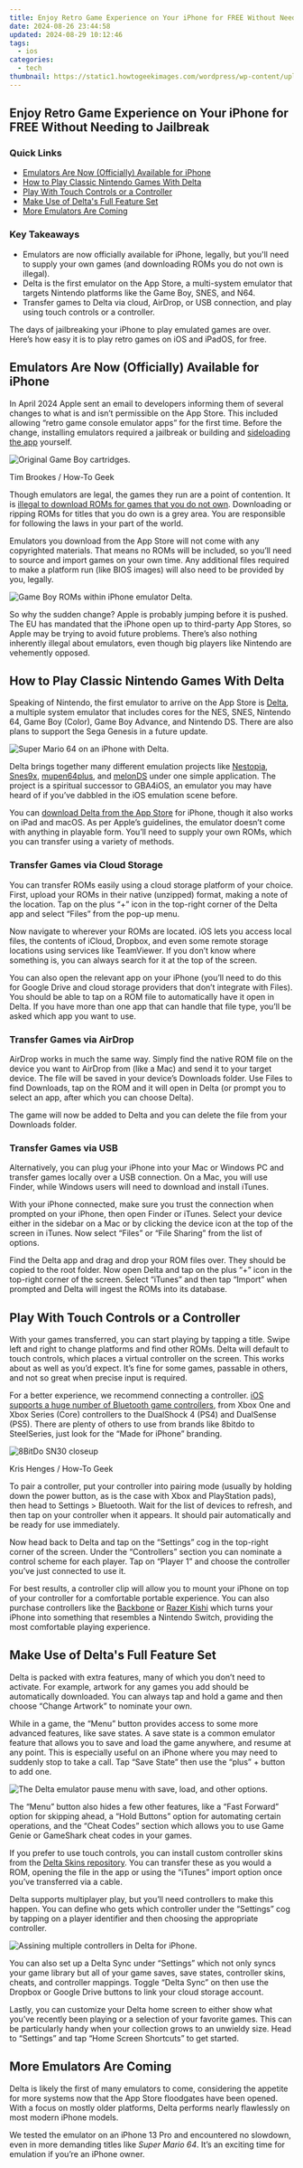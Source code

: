 ```yaml
---
title: Enjoy Retro Game Experience on Your iPhone for FREE Without Needing to Jailbreak
date: 2024-08-26 23:44:58
updated: 2024-08-29 10:12:46
tags:
  - ios
categories:
  - tech
thumbnail: https://static1.howtogeekimages.com/wordpress/wp-content/uploads/2024/04/n64_delta.jpg
---
```


## Enjoy Retro Game Experience on Your iPhone for FREE Without Needing to Jailbreak

### Quick Links

* [Emulators Are Now (Officially) Available for iPhone](https://www.howtogeek.com/how-to-play-classic-video-games-on-your-iphone-for-free-without-jailbreaking/#emulators-are-now-officially-available-for-iphone)
* [How to Play Classic Nintendo Games With Delta](https://win-able.techidaily.com/mastering-the-minecraft-console-correcting-error-code-crossbow-issues/)
* [Play With Touch Controls or a Controller](https://facebook-video-footage.techidaily.com/the-essentials-of-adding-emojis-to-youtube-discussions-for-2024/)
* [Make Use of Delta's Full Feature Set](https://some-knowledge.techidaily.com/ideal-webcams-to-upgrade-your-zoom-video-quality-for-2024/)
* [More Emulators Are Coming](https://tiktok-clips.techidaily.com/2024-approved-funhouse-finds-unveiling-the-hottest-tiktok-gaming-phenoms/)

### Key Takeaways

* Emulators are now officially available for iPhone, legally, but you'll need to supply your own games (and downloading ROMs you do not own is illegal).
* Delta is the first emulator on the App Store, a multi-system emulator that targets Nintendo platforms like the Game Boy, SNES, and N64.
* Transfer games to Delta via cloud, AirDrop, or USB connection, and play using touch controls or a controller.

 The days of jailbreaking your iPhone to play emulated games are over. Here’s how easy it is to play retro games on iOS and iPadOS, for free.

##  Emulators Are Now (Officially) Available for iPhone

 In April 2024 Apple sent an email to developers informing them of several changes to what is and isn’t permissible on the App Store. This included allowing “retro game console emulator apps” for the first time. Before the change, installing emulators required a jailbreak or building and [sideloading the app](https://tech-haven.techidaily.com/navigating-nuance-the-human-advantage-over-bots/) yourself.

![Original Game Boy cartridges.](https://static1.howtogeekimages.com/wordpress/wp-content/uploads/2024/04/games_i_own.jpg) 

Tim Brookes / How-To Geek

 Though emulators are legal, the games they run are a point of contention. It is [illegal to download ROMs for games that you do not own](https://facebook-videos.techidaily.com/updated-video-revenue-generation-on-facebook-tactics-for-financial-growth-for-2024/). Downloading or ripping ROMs for titles that you do own is a grey area. You are responsible for following the laws in your part of the world.

 Emulators you download from the App Store will not come with any copyrighted materials. That means no ROMs will be included, so you’ll need to source and import games on your own time. Any additional files required to make a platform run (like BIOS images) will also need to be provided by you, legally.

![Game Boy ROMs within iPhone emulator Delta.](https://static1.howtogeekimages.com/wordpress/wp-content/uploads/2024/04/gbc_roms_delta.jpg) 

 So why the sudden change? Apple is probably jumping before it is pushed. The EU has mandated that the iPhone open up to third-party App Stores, so Apple may be trying to avoid future problems. There’s also nothing inherently illegal about emulators, even though big players like Nintendo are vehemently opposed.

##  How to Play Classic Nintendo Games With Delta

 Speaking of Nintendo, the first emulator to arrive on the App Store is [Delta](https://github.com/rileytestut/Delta?tab=readme-ov-file), a multiple system emulator that includes cores for the NES, SNES, Nintendo 64, Game Boy (Color), Game Boy Advance, and Nintendo DS. There are also plans to support the Sega Genesis in a future update.

![Super Mario 64 on an iPhone with Delta.](https://static1.howtogeekimages.com/wordpress/wp-content/uploads/2024/04/n64_super_mario_64.PNG) 

 Delta brings together many different emulation projects like [Nestopia](https://nestopia.sourceforge.net), [Snes9x](https://github.com/snes9xgit/), [mupen64plus](https://github.com/mupen64plus/mupen64plus-core), and [melonDS](https://github.com/melonDS-emu/melonDS) under one simple application. The project is a spiritual successor to GBA4iOS, an emulator you may have heard of if you’ve dabbled in the iOS emulation scene before.

 You can [download Delta from the App Store](https://apps.apple.com/us/app/delta-game-emulator/id1048524688) for iPhone, though it also works on iPad and macOS. As per Apple’s guidelines, the emulator doesn’t come with anything in playable form. You’ll need to supply your own ROMs, which you can transfer using a variety of methods.

###  Transfer Games via Cloud Storage

 You can transfer ROMs easily using a cloud storage platform of your choice. First, upload your ROMs in their native (unzipped) format, making a note of the location. Tap on the plus “+” icon in the top-right corner of the Delta app and select “Files” from the pop-up menu.

 Now navigate to wherever your ROMs are located. iOS lets you access local files, the contents of iCloud, Dropbox, and even some remote storage locations using services like TeamViewer. If you don’t know where something is, you can always search for it at the top of the screen.

 You can also open the relevant app on your iPhone (you’ll need to do this for Google Drive and cloud storage providers that don’t integrate with Files). You should be able to tap on a ROM file to automatically have it open in Delta. If you have more than one app that can handle that file type, you’ll be asked which app you want to use.

###  Transfer Games via AirDrop

 AirDrop works in much the same way. Simply find the native ROM file on the device you want to AirDrop from (like a Mac) and send it to your target device. The file will be saved in your device’s Downloads folder. Use Files to find Downloads, tap on the ROM and it will open in Delta (or prompt you to select an app, after which you can choose Delta).

 The game will now be added to Delta and you can delete the file from your Downloads folder.

###  Transfer Games via USB

 Alternatively, you can plug your iPhone into your Mac or Windows PC and transfer games locally over a USB connection. On a Mac, you will use Finder, while Windows users will need to download and install iTunes.

 With your iPhone connected, make sure you trust the connection when prompted on your iPhone, then open Finder or iTunes. Select your device either in the sidebar on a Mac or by clicking the device icon at the top of the screen in iTunes. Now select “Files” or “File Sharing” from the list of options.

 Find the Delta app and drag and drop your ROM files over. They should be copied to the root folder. Now open Delta and tap on the plus “+” icon in the top-right corner of the screen. Select “iTunes” and then tap “Import” when prompted and Delta will ingest the ROMs into its database.

##  Play With Touch Controls or a Controller

 With your games transferred, you can start playing by tapping a title. Swipe left and right to change platforms and find other ROMs. Delta will default to touch controls, which places a virtual controller on the screen. This works about as well as you’d expect. It’s fine for some games, passable in others, and not so great when precise input is required.

 For a better experience, we recommend connecting a controller. [iOS supports a huge number of Bluetooth game controllers](https://android-transfer.techidaily.com/in-2024-how-to-transfer-contacts-from-oppo-a79-5g-to-other-android-devices-devices-drfone-by-drfone-transfer-from-android-transfer-from-android/), from Xbox One and Xbox Series (Core) controllers to the DualShock 4 (PS4) and DualSense (PS5). There are plenty of others to use from brands like 8bitdo to SteelSeries, just look for the “Made for iPhone” branding.

![8BitDo SN30 closeup](https://static1.howtogeekimages.com/wordpress/wp-content/uploads/2024/03/pxl_20240304_204309207-1.jpg) 

Kris Henges / How-To Geek

 To pair a controller, put your controller into pairing mode (usually by holding down the power button, as is the case with Xbox and PlayStation pads), then head to Settings > Bluetooth. Wait for the list of devices to refresh, and then tap on your controller when it appears. It should pair automatically and be ready for use immediately.

 Now head back to Delta and tap on the “Settings” cog in the top-right corner of the screen. Under the “Controllers” section you can nominate a control scheme for each player. Tap on “Player 1” and choose the controller you’ve just connected to use it.

 For best results, a controller clip will allow you to mount your iPhone on top of your controller for a comfortable portable experience. You can also purchase controllers like the [Backbone](https://playbackbone.com) or [Razer Kishi](https://razer.a9yw.net/c/156932/642901/10229?subId1=UUhtgUeUpU2002864&subId2=ehtg&u=https%3A%2F%2Fwww.razer.com%2Fmobile-controllers%2Frazer-kishi%2F) which turns your iPhone into something that resembles a Nintendo Switch, providing the most comfortable playing experience.

##  Make Use of Delta's Full Feature Set

 Delta is packed with extra features, many of which you don’t need to activate. For example, artwork for any games you add should be automatically downloaded. You can always tap and hold a game and then choose “Change Artwork” to nominate your own.

 While in a game, the “Menu” button provides access to some more advanced features, like save states. A save state is a common emulator feature that allows you to save and load the game anywhere, and resume at any point. This is especially useful on an iPhone where you may need to suddenly stop to take a call. Tap “Save State” then use the “plus” + button to add one.

![The Delta emulator pause menu with save, load, and other options.](https://static1.howtogeekimages.com/wordpress/wp-content/uploads/2024/04/pause_menu.PNG) 

 The “Menu” button also hides a few other features, like a “Fast Forward” option for skipping ahead, a “Hold Buttons” option for automating certain operations, and the “Cheat Codes” section which allows you to use Game Genie or GameShark cheat codes in your games.

 If you prefer to use touch controls, you can install custom controller skins from the [Delta Skins repository](https://delta-skins.github.io). You can transfer these as you would a ROM, opening the file in the app or using the “iTunes” import option once you’ve transferred via a cable.

 Delta supports multiplayer play, but you’ll need controllers to make this happen. You can define who gets which controller under the “Settings” cog by tapping on a player identifier and then choosing the appropriate controller.

![Assining multiple controllers in Delta for iPhone.](https://static1.howtogeekimages.com/wordpress/wp-content/uploads/2024/04/controller_assign.jpg) 

 You can also set up a Delta Sync under “Settings” which not only syncs your game library but all of your game saves, save states, controller skins, cheats, and controller mappings. Toggle “Delta Sync” on then use the Dropbox or Google Drive buttons to link your cloud storage account.

 Lastly, you can customize your Delta home screen to either show what you’ve recently been playing or a selection of your favorite games. This can be particularly handy when your collection grows to an unwieldy size. Head to “Settings” and tap “Home Screen Shortcuts” to get started.

##  More Emulators Are Coming

 Delta is likely the first of many emulators to come, considering the appetite for more systems now that the App Store floodgates have been opened. With a focus on mostly older platforms, Delta performs nearly flawlessly on most modern iPhone models.

 We tested the emulator on an iPhone 13 Pro and encountered no slowdown, even in more demanding titles like _Super Mario 64_. It’s an exciting time for emulation if you’re an iPhone owner.

<ins class="adsbygoogle"
     style="display:block"
     data-ad-format="autorelaxed"
     data-ad-client="ca-pub-7571918770474297"
     data-ad-slot="1223367746"></ins>



<ins class="adsbygoogle"
     style="display:block"
     data-ad-client="ca-pub-7571918770474297"
     data-ad-slot="8358498916"
     data-ad-format="auto"
     data-full-width-responsive="true"></ins>

